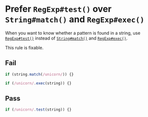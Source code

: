 # Prefer `RegExp#test()` over `String#match()` and `RegExp#exec()`

When you want to know whether a pattern is found in a string, use [`RegExp#test()`](https://developer.mozilla.org/en-US/docs/Web/JavaScript/Reference/Global_Objects/RegExp/test) instead of [`String#match()`](https://developer.mozilla.org/en-US/docs/Web/JavaScript/Reference/Global_Objects/String/match) and [`RegExp#exec()`](https://developer.mozilla.org/en-US/docs/Web/JavaScript/Reference/Global_Objects/RegExp/exec).

This rule is fixable.

## Fail

```js
if (string.match(/unicorn/)) {}
```

```js
if (/unicorn/.exec(string)) {}
```

## Pass

```js
if (/unicorn/.test(string)) {}
```
